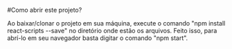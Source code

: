#Como abrir este projeto?

Ao baixar/clonar o projeto em sua máquina, execute o comando "npm install react-scripts --save" no diretório onde estão os arquivos. Feito isso, para abrí-lo em seu navegador basta digitar o comando "npm start".
